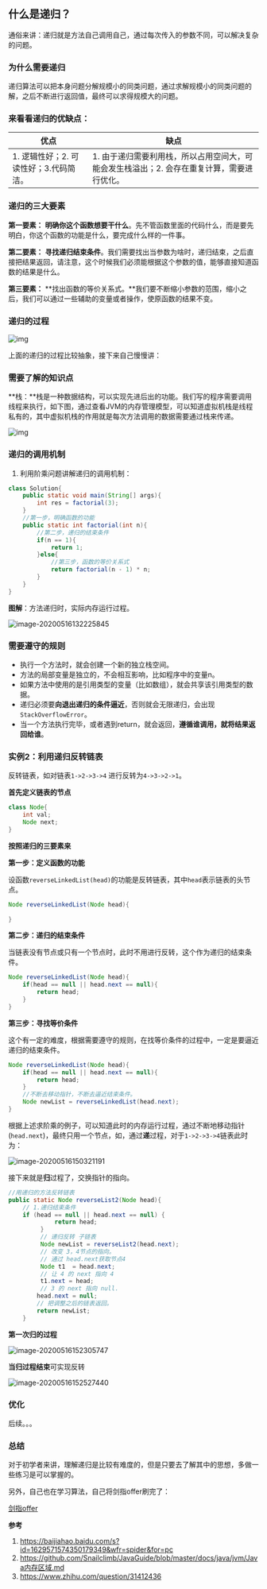 ## 什么是递归？

通俗来讲：递归就是方法自己调用自己，通过每次传入的参数不同，可以解决复杂的问题。

### 为什么需要递归

递归算法可以把本身问题分解规模小的同类问题，通过求解规模小的同类问题的解，之后不断进行返回值，最终可以求得规模大的问题。

### 来看看递归的优缺点：

| 优点                                   | 缺点                                                         |
| -------------------------------------- | ------------------------------------------------------------ |
| 1. 逻辑性好；2. 可读性好；3.代码简洁。 | 1. 由于递归需要利用栈，所以占用空间大，可能会发生栈溢出；2. 会存在重复计算，需要进行优化。 |

### 递归的三大要素

**第一要素：** **明确你这个函数想要干什么**。先不管函数里面的代码什么，而是要先明白，你这个函数的功能是什么，要完成什么样的一件事。

**第二要素：**  **寻找递归结束条件**。我们需要找出当参数为啥时，递归结束，之后直接把结果返回，请注意，这个时候我们必须能根据这个参数的值，能够直接知道函数的结果是什么。

**第三要素：** **找出函数的等价关系式。**我们要不断缩小参数的范围，缩小之后，我们可以通过一些辅助的变量或者操作，使原函数的结果不变。

### 递归的过程

![img](https://ss1.baidu.com/6ONXsjip0QIZ8tyhnq/it/u=1950549850,1285308786&fm=173&app=25&f=JPEG?w=616&h=262&s=04B0EC334AC0DE1345D519C6000050B3)

上面的递归的过程比较抽象，接下来自己慢慢讲：

### 需要了解的知识点

**栈：**栈是一种数据结构，可以实现先进后出的功能。我们写的程序需要调用线程来执行，如下图，通过查看JVM的内存管理模型，可以知道虚拟机栈是线程私有的，其中虚拟机栈的作用就是每次方法调用的数据需要通过栈来传递。

![img](https://camo.githubusercontent.com/0bcc6c01a919b175827f0d5540aeec115df6c001/68747470733a2f2f6d792d626c6f672d746f2d7573652e6f73732d636e2d6265696a696e672e616c6979756e63732e636f6d2f323031392d334a617661e8bf90e8a18ce697b6e695b0e68daee58cbae59f9f4a444b312e382e706e67)

### 递归的调用机制

1. 利用阶乘问题讲解递归的调用机制：

```java
class Solution{
    public static void main(String[] args){
        int res = factorial(3);
    }
    //第一步，明确函数的功能
    public static int factorial(int n){
        //第二步，递归的结束条件
        if(n == 1){
            return 1;
        }else{
            //第三步，函数的等价关系式
            return factorial(n - 1) * n;
        }
    }
}
```

**图解**：方法递归时，实际内存运行过程。

![image-20200516132225845](C:\Users\codexwj\AppData\Roaming\Typora\typora-user-images\image-20200516132225845.png)

### 需要遵守的规则

- 执行一个方法时，就会创建一个新的独立栈空间。
- 方法的局部变量是独立的，不会相互影响，比如程序中的变量n。
- 如果方法中使用的是引用类型的变量（比如数组），就会共享该引用类型的数据。
- 递归必须要**向退出递归的条件逼近**，否则就会无限递归，会出现`StackOverflowError`。
- 当一个方法执行完毕，或者遇到return，就会返回，**遵循谁调用，就将结果返回给谁**。

### 实例2：利用递归反转链表

反转链表，如对链表`1->2->3->4` 进行反转为`4->3->2->1`。

**首先定义链表的节点**

```java
class Node{
    int val;
    Node next;
}
```

**按照递归的三要素来**

**第一步：定义函数的功能**

设函数`reverseLinkedList(head)`的功能是反转链表，其中`head`表示链表的头节点。

```java
Node reverseLinkedList(Node head){
	
}
```

**第二步：递归的结束条件**

当链表没有节点或只有一个节点时，此时不用进行反转，这个作为递归的结束条件。

```java
Node reverseLinkedList(Node head){
    if(head == null || head.next == null){
        return head;
    }
}
```

**第三步：寻找等价条件**

这个有一定的难度，根据需要遵守的规则，在找等价条件的过程中，一定是要逼近递归的结束条件。

```java
Node reverseLinkedList(Node head){
    if(head == null || head.next == null){
        return head;
    }
    //不断去移动指针，不断去逼近结束条件。
    Node newList = reverseLinkedList(head.next);
}
```

根据上述求阶乘的例子，可以知道此时的内存运行过程，通过不断地移动指针(`head.next`)，最终只用一个节点，如，通过**递**过程，对于`1->2->3->4`链表此时为：

![image-20200516150321191](C:\Users\codexwj\AppData\Roaming\Typora\typora-user-images\image-20200516150321191.png)

接下来就是**归**过程了，交换指针的指向。

```java
//用递归的方法反转链表
public static Node reverseList2(Node head){
    // 1.递归结束条件
    if (head == null || head.next == null) {
             return head;
         }
         // 递归反转 子链表
         Node newList = reverseList2(head.next);
         // 改变 3，4节点的指向。
         // 通过 head.next获取节点4
         Node t1  = head.next;
         // 让 4 的 next 指向 4
         t1.next = head;
         // 3 的 next 指向 null.
        head.next = null;
        // 把调整之后的链表返回。
        return newList;
    }
```

**第一次归的过程**

![image-20200516152305747](C:\Users\codexwj\AppData\Roaming\Typora\typora-user-images\image-20200516152305747.png)

**当归过程结束**可实现反转

![image-20200516152527440](C:\Users\codexwj\AppData\Roaming\Typora\typora-user-images\image-20200516152527440.png)

### 优化

后续。。。

### 总结

对于初学者来讲，理解递归是比较有难度的，但是只要去了解其中的思想，多做一些练习是可以掌握的。

另外，自己也在学习算法，自己将剑指offer刷完了：

[剑指offer]([https://blog.csdn.net/qq_31900497/article/details/105086892?ops_request_misc=%257B%2522request%255Fid%2522%253A%2522158961447519724835828653%2522%252C%2522scm%2522%253A%252220140713.130102334.pc%255Fblog.%2522%257D&request_id=158961447519724835828653&biz_id=0&utm_medium=distribute.pc_search_result.none-task-blog-2~blog~first_rank_v2~rank_v25-1-105086892.nonecase&utm_term=%E5%89%91%E6%8C%87offer](https://blog.csdn.net/qq_31900497/article/details/105086892?ops_request_misc=%7B%22request%5Fid%22%3A%22158961447519724835828653%22%2C%22scm%22%3A%2220140713.130102334.pc%5Fblog.%22%7D&request_id=158961447519724835828653&biz_id=0&utm_medium=distribute.pc_search_result.none-task-blog-2~blog~first_rank_v2~rank_v25-1-105086892.nonecase&utm_term=剑指offer))

**参考**

1. <https://baijiahao.baidu.com/s?id=1629571574350179349&wfr=spider&for=pc>
2. <https://github.com/Snailclimb/JavaGuide/blob/master/docs/java/jvm/Java内存区域.md>
3. <https://www.zhihu.com/question/31412436>